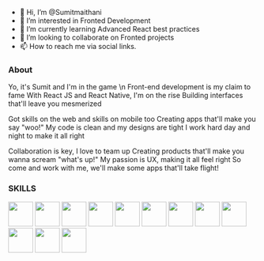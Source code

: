 - 👋 Hi, I’m @Sumitmaithani
- 👀 I’m interested in Fronted Development
- 🌱 I’m currently learning Advanced React best practices
- 💞️ I’m looking to collaborate on Fronted projects
- 📫 How to reach me via social links.

### About 
Yo, it's Sumit and I'm in the game \n
Front-end development is my claim to fame
With React JS and React Native, I'm on the rise
Building interfaces that'll leave you mesmerized

Got skills on the web and skills on mobile too
Creating apps that'll make you say "woo!"
My code is clean and my designs are tight
I work hard day and night to make it all right

Collaboration is key, I love to team up
Creating products that'll make you wanna scream "what's up!"
My passion is UX, making it all feel right
So come and work with me, we'll make some apps that'll take flight!

### SKILLS
<p>
<img src="https://user-images.githubusercontent.com/86047367/169218951-b86f12d2-e430-49dc-a876-4ee9d02d5ba4.svg" width=50 />
<img src="https://user-images.githubusercontent.com/86047367/169218975-f4f569bc-07dd-4652-b813-f8a3539f18c1.svg" width=50 />
<img src="https://user-images.githubusercontent.com/86047367/169219374-e23cfd72-5c7d-427b-b13b-cb70ccac2a4f.svg" width=50 />
<img src="https://user-images.githubusercontent.com/86047367/169219397-1ad0ed5b-05f4-4964-830f-6d79f3323c8c.svg" width=50 />
<img src="https://user-images.githubusercontent.com/86047367/169220588-1f783143-02b1-4b1a-b04b-ad9381dfedc4.svg" width=50 />
<img src="https://user-images.githubusercontent.com/86047367/169219439-b4834c41-4c57-40a6-9f19-f36c0162c4df.svg" width=50 />
<img src="https://user-images.githubusercontent.com/86047367/169219458-463a2371-17f7-4f9d-b19c-9a6651acfc09.svg" width=50 />
<img src="https://user-images.githubusercontent.com/86047367/169220988-4860ad6f-1021-4570-a8b2-42d651144520.svg" width=50 />
<img src="https://user-images.githubusercontent.com/86047367/169219736-ef478d33-a35f-477b-857d-071f4d7fc017.svg" width=50 />
<img src="https://user-images.githubusercontent.com/86047367/169219549-19e23e50-e8be-4f37-ae9b-82111ba01347.svg" width=50 />
<img src="https://user-images.githubusercontent.com/86047367/169219613-46e0d06b-7314-45f5-ac41-3a16688a81e9.svg" width=50 />
<img src="https://user-images.githubusercontent.com/86047367/169219634-2250ad7c-2b5d-40c4-8b4d-03215ffed12c.svg" width=50 />
</p>
